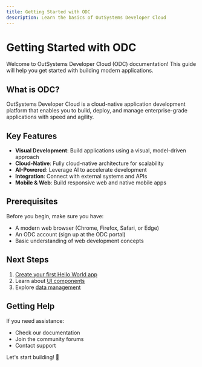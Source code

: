 ```yaml
---
title: Getting Started with ODC
description: Learn the basics of OutSystems Developer Cloud
---
```


# Getting Started with ODC

Welcome to OutSystems Developer Cloud (ODC) documentation! This guide will help you get started with building modern applications.

## What is ODC?

OutSystems Developer Cloud is a cloud-native application development platform that enables you to build, deploy, and manage enterprise-grade applications with speed and agility.

## Key Features

- **Visual Development**: Build applications using a visual, model-driven approach
- **Cloud-Native**: Fully cloud-native architecture for scalability
- **AI-Powered**: Leverage AI to accelerate development
- **Integration**: Connect with external systems and APIs
- **Mobile & Web**: Build responsive web and native mobile apps

## Prerequisites

Before you begin, make sure you have:

- A modern web browser (Chrome, Firefox, Safari, or Edge)
- An ODC account (sign up at the ODC portal)
- Basic understanding of web development concepts

## Next Steps

1. [Create your first Hello World app](/docs/getting-started/hello-world)
2. Learn about [UI components](/docs/building-apps/ui/intro)
3. Explore [data management](/docs/building-apps/data/intro)

## Getting Help

If you need assistance:

- Check our documentation
- Join the community forums
- Contact support

Let's start building! 🚀

